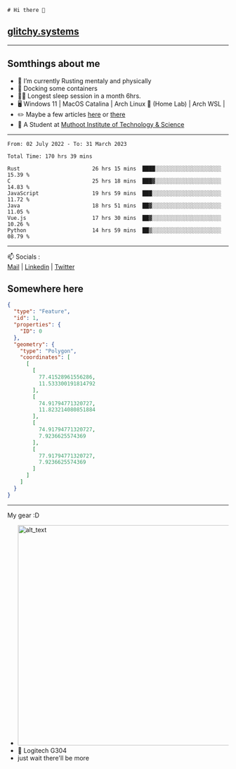 ```
# Hi there 👋
```
## [glitchy.systems](https://glitchy.systems)
---

## Somthings about me



- 🌱 I’m currently Rusting mentaly and physically
- 🐋 Docking some containers
- 😶‍🌫️ Longest sleep session in a month 6hrs.
- 🖥️ Windows 11 | MacOS Catalina | Arch Linux 🦩 (Home Lab) | Arch WSL |
- ✏️ Maybe a few articles [here](https://medium.com/@advaithnarayanan8) or [there](https://medium.com/@advaithnarayanan8)
- 📑 A Student at [Muthoot Institute of Technology & Science](https://mgmits.ac.in/)



---

<!--START_SECTION:waka-->

```text
From: 02 July 2022 - To: 31 March 2023

Total Time: 170 hrs 39 mins

Rust                       26 hrs 15 mins  ████░░░░░░░░░░░░░░░░░░░░░   15.39 %
C                          25 hrs 18 mins  ███▓░░░░░░░░░░░░░░░░░░░░░   14.83 %
JavaScript                 19 hrs 59 mins  ███░░░░░░░░░░░░░░░░░░░░░░   11.72 %
Java                       18 hrs 51 mins  ██▓░░░░░░░░░░░░░░░░░░░░░░   11.05 %
Vue.js                     17 hrs 30 mins  ██▓░░░░░░░░░░░░░░░░░░░░░░   10.26 %
Python                     14 hrs 59 mins  ██▒░░░░░░░░░░░░░░░░░░░░░░   08.79 %
```

<!--END_SECTION:waka-->

---

📫 Socials :<br>
[Mail](mailto:advaithnarayanan8@gmail.com) | [Linkedin](https://www.linkedin.com/in/advaith-narayanan-a72152214/) | [Twitter](https://twitter.com/advaithnarayan)

## Somewhere here

```geojson
{
  "type": "Feature",
  "id": 1,
  "properties": {
    "ID": 0
  },
  "geometry": {
    "type": "Polygon",
    "coordinates": [
      [
        [
          77.41528961556286,
          11.533300191814792
        ],
        [
          74.91794771320727,
          11.823214080851884
        ],
        [
          74.91794771320727,
          7.9236625574369
        ],
        [
          77.91794771320727,
          7.9236625574369
        ]
      ]
    ]
  }
}
```


--- 
My gear :D

- [<img alt="alt_text" width="500px" src="https://valid.x86.fr/cache/banner/xv24bv-6.png" />](https://valid.x86.fr/xv24bv)
- 🐁 Logitech G304
- just wait there'll be more

